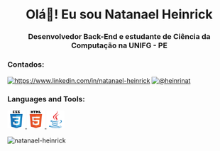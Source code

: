 <h1 align="center">Olá👋! Eu sou Natanael Heinrick</h1>
<h3 align="center">Desenvolvedor Back-End e estudante de Ciência da Computação na UNIFG - PE</h3>

<h3 align="left">Contados:</h3>
<p align="left">
<a href="https://www.linkedin.com/in/natanael-heinrick" target="blank"><img align="center" src="https://raw.githubusercontent.com/rahuldkjain/github-profile-readme-generator/master/src/images/icons/Social/linked-in-alt.svg" alt="https://www.linkedin.com/in/natanael-heinrick" height="30" width="40" /></a>
<a href="https://instagram.com/@heinrinat" target="blank"><img align="center" src="https://raw.githubusercontent.com/rahuldkjain/github-profile-readme-generator/master/src/images/icons/Social/instagram.svg" alt="@heinrinat" height="30" width="40" /></a>
</p>

<h3 align="left">Languages and Tools:</h3>
<p align="left"> <a href="https://www.w3schools.com/css/" target="_blank" rel="noreferrer"> <img src="https://raw.githubusercontent.com/devicons/devicon/master/icons/css3/css3-original-wordmark.svg" alt="css3" width="40" height="40"/> </a> <a href="https://www.w3.org/html/" target="_blank" rel="noreferrer"> <img src="https://raw.githubusercontent.com/devicons/devicon/master/icons/html5/html5-original-wordmark.svg" alt="html5" width="40" height="40"/> </a> <a href="https://www.java.com" target="_blank" rel="noreferrer"> <img src="https://raw.githubusercontent.com/devicons/devicon/master/icons/java/java-original.svg" alt="java" width="40" height="40"/> </a> </p>

<p><img align="center" src="https://github-readme-stats.vercel.app/api/top-langs?username=natanael-heinrick&show_icons=true&locale=en&layout=compact" alt="natanael-heinrick" /></p>


<!---
- 👋 Olá! Eu sou @Natanael-Heinrick, faço Bacharel em Ciência da Computação, na UNIFG - PE, busco sempre me aperfiçoar em novas linguagens e adquirir novos conhecimentos, além dos meus estudos na programação, que no caso seria estudar Matemática e Física.
- 👀 Estou buscando sempre me aperfeiçoar na linguagem Java!


Natanael-Heinrick/Natanael-Heinrick is a ✨ special ✨ repository because its `README.md` (this file) appears on your GitHub profile.
You can click the Preview link to take a look at your changes.
--->
